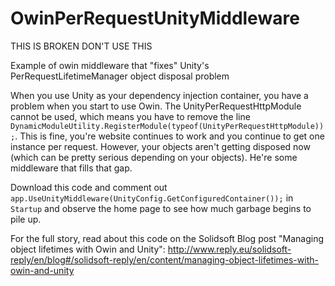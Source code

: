 # OwinPerRequestUnityMiddleware

THIS IS BROKEN DON'T USE THIS

Example of owin middleware that "fixes" Unity's PerRequestLifetimeManager object disposal problem

When you use Unity as your dependency injection container, you have a problem when you start to use Owin. The UnityPerRequestHttpModule cannot be used, which means you have to remove the line `DynamicModuleUtility.RegisterModule(typeof(UnityPerRequestHttpModule));`. This is fine, you're website continues to work and you continue to get one instance per request. However, your objects aren't getting disposed now (which can be pretty serious depending on your objects). He're some middleware that fills that gap.

Download this code and comment out `app.UseUnityMiddleware(UnityConfig.GetConfiguredContainer());` in `Startup` and observe the home page to see how much garbage begins to pile up. 

For the full story, read about this code on the Solidsoft Blog post "Managing object lifetimes with Owin and Unity":
http://www.reply.eu/solidsoft-reply/en/blog#/solidsoft-reply/en/content/managing-object-lifetimes-with-owin-and-unity
